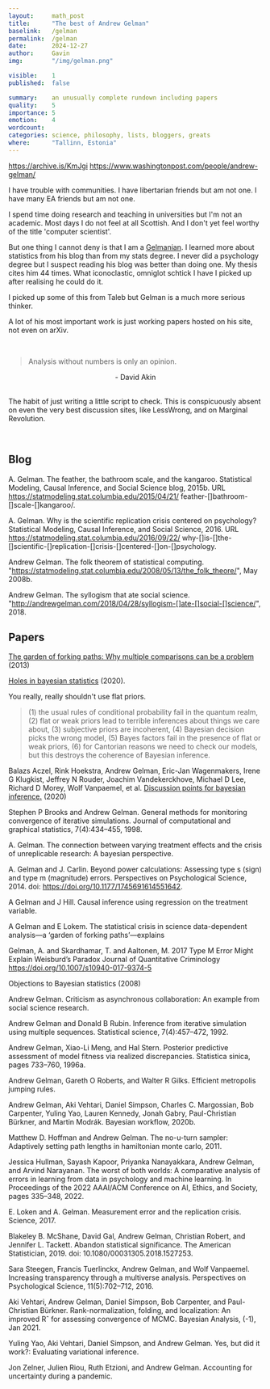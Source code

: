 ```yaml
---
layout:     math_post
title:      "The best of Andrew Gelman"
baselink:   /gelman
permalink:  /gelman
date:       2024-12-27
author:     Gavin   
img:        "/img/gelman.png"

visible:    1
published:  false

summary:    an unusually complete rundown including papers
quality:    5
importance: 5
emotion:    4
wordcount:      
categories: science, philosophy, lists, bloggers, greats
where:      "Tallinn, Estonia"
---
```


https://archive.is/KmJgi
https://www.washingtonpost.com/people/andrew-gelman/


I have trouble with communities. I have libertarian friends but am not one. 
I have many EA friends but am not one. 
<!-- I am philosophically a rationalist but have never lived in the hubs or gone to Rationalist meetups. -->
I spend time doing research and teaching in universities but I'm not an academic.
Most days I do not feel at all Scottish.
And I don't yet feel worthy of the title 'computer scientist'.

But one thing I cannot deny is that I am a [Gelmanian](https://en.wikipedia.org/wiki/Andrew_Gelman). I learned more about statistics from his blog than from my stats degree. I never did a psychology degree but I suspect reading his blog was better than doing one. My thesis cites him 44 times. What iconoclastic, omniglot schtick I have I picked up after realising he could do it. 

I picked up some of this from Taleb but Gelman is a much more serious thinker.

A lot of his most important work is just working papers hosted on his site, not even on arXiv.



<br>

> Analysis without numbers is only an opinion. 

<center>- David Akin</center>

<br>

The habit of just writing a little script to check. This is conspicuously absent on even the very best discussion sites, like LessWrong, and on Marginal Revolution.


<br>

## Blog

 A. Gelman.
 The feather, the bathroom scale, and the kangaroo.
 Statistical Modeling, Causal Inference, and Social Science blog, 2015b.
 URL https://statmodeling.stat.columbia.edu/2015/04/21/
 feather-[]bathroom-[]scale-[]kangaroo/.

A. Gelman.
 Why is the scientific replication crisis centered on psychology?
 Statistical Modeling, Causal Inference, and Social Science, 2016.
 URL https://statmodeling.stat.columbia.edu/2016/09/22/
 why-[]is-[]the-[]scientific-[]replication-[]crisis-[]centered-[]on-[]psychology.

 Andrew Gelman.
 The folk theorem of statistical computing.
 "https://statmodeling.stat.columbia.edu/2008/05/13/the_folk_theore/", May
 2008b.


 Andrew Gelman.
 The syllogism that ate social science.
 "http://andrewgelman.com/2018/04/28/syllogism-[]ate-[]social-[]science/", 2018.


## Papers

[The garden of forking paths: Why multiple comparisons can be a problem](http://www.stat.columbia.edu/~gelman/research/unpublished/p_hacking.pdf) (2013)


[Holes in bayesian statistics](https://arxiv.org/abs/2002.06467) (2020).

You really, really shouldn't use flat priors.

>  (1) the usual rules of conditional probability fail in the quantum realm, (2) flat or weak priors lead to terrible inferences about things we care about, (3) subjective priors are incoherent, (4) Bayesian decision picks the wrong model, (5) Bayes factors fail in the presence of flat or weak priors, (6) for Cantorian reasons we need to check our models, but this destroys the coherence of Bayesian inference.


Balazs Aczel, Rink Hoekstra, Andrew Gelman, Eric-Jan Wagenmakers, Irene G Klugkist, Jeffrey N Rouder, Joachim Vandekerckhove, Michael D Lee, Richard D Morey, Wolf Vanpaemel, et al.
 [Discussion points for bayesian inference.](https://www.nature.com/articles/s41562-019-0807-z) (2020)
 

 Stephen P Brooks and Andrew Gelman.
 General methods for monitoring convergence of iterative simulations.
 Journal of computational and graphical statistics, 7(4):434–455, 1998.


 A. Gelman.
 The connection between varying treatment effects and the crisis of unreplicable research: A
 bayesian perspective.
 
 
 
 A. Gelman and J. Carlin.
Beyond power calculations: Assessing type s (sign) and type m (magnitude) errors.
 Perspectives on Psychological Science, 2014.
 doi: https://doi.org/10.1177/1745691614551642.


 A Gelman and J Hill.
 Causal inference using regression on the treatment variable.

 A Gelman and E Lokem.
 The statistical crisis in science data-dependent analysis—a ‘garden of forking paths’—explains



 Gelman, A. and Skardhamar, T. and Aaltonen, M. 2017
  Type M Error Might Explain Weisburd’s Paradox
  Journal of Quantitative Criminology
  https://doi.org/10.1007/s10940-017-9374-5


 Objections to Bayesian statistics (2008)

 
 Andrew Gelman.
 Criticism as asynchronous collaboration: An example from social science research.
 
 
 Andrew Gelman and Donald B Rubin.
 Inference from iterative simulation using multiple sequences.
 Statistical science, 7(4):457–472, 1992.
 

 Andrew Gelman, Xiao-Li Meng, and Hal Stern.
 Posterior predictive assessment of model fitness via realized discrepancies.
 Statistica sinica, pages 733–760, 1996a.
 
 Andrew Gelman, Gareth O Roberts, and Walter R Gilks.
 Efficient metropolis jumping rules.


 Andrew Gelman, Aki Vehtari, Daniel Simpson, Charles C. Margossian, Bob Carpenter, Yuling Yao,
 Lauren Kennedy, Jonah Gabry, Paul-Christian Bürkner, and Martin Modrák.
 Bayesian workflow, 2020b.
 

 Matthew D. Hoffman and Andrew Gelman.
 The no-u-turn sampler: Adaptively setting path lengths in hamiltonian monte carlo, 2011.
 

 Jessica Hullman, Sayash Kapoor, Priyanka Nanayakkara, Andrew Gelman, and Arvind Narayanan.
 The worst of both worlds: A comparative analysis of errors in learning from data in psychology
 and machine learning.
 In Proceedings of the 2022 AAAI/ACM Conference on AI, Ethics, and Society, pages 335–348,
 2022.


 E. Loken and A. Gelman.
 Measurement error and the replication crisis.
 Science, 2017.
 

 Blakeley B. McShane, David Gal, Andrew Gelman, Christian Robert, and Jennifer L. Tackett.
 Abandon statistical significance.
 The American Statistician, 2019.
 doi: 10.1080/00031305.2018.1527253.
 

 Sara Steegen, Francis Tuerlinckx, Andrew Gelman, and Wolf Vanpaemel.
 Increasing transparency through a multiverse analysis.
 Perspectives on Psychological Science, 11(5):702–712, 2016.
 
 Aki Vehtari, Andrew Gelman, Daniel Simpson, Bob Carpenter, and Paul-Christian Bürkner.
 Rank-normalization, folding, and localization: An improved Rˆ for assessing convergence of MCMC.
 Bayesian Analysis, (-1), Jan 2021.
 

 Yuling Yao, Aki Vehtari, Daniel Simpson, and Andrew Gelman.
 Yes, but did it work?: Evaluating variational inference.
 
 Jon Zelner, Julien Riou, Ruth Etzioni, and Andrew Gelman.
 Accounting for uncertainty during a pandemic.
 

<br><br>